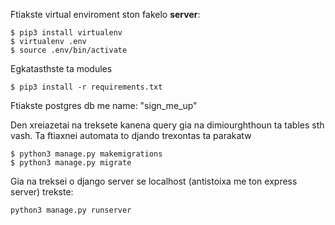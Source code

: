 Ftiakste virtual enviroment ston fakelo **server**:

```
$ pip3 install virtualenv
$ virtualenv .env
$ source .env/bin/activate
```

Egkatasthste ta modules 

```
$ pip3 install -r requirements.txt
```

Ftiakste postgres db me name: "sign_me_up"

Den xreiazetai na treksete kanena query gia na dimiourghthoun ta tables sth vash. Ta ftiaxnei automata to djando
trexontas ta parakatw
```
$ python3 manage.py makemigrations
$ python3 manage.py migrate
```


Gia na treksei o django server se localhost (antistoixa me ton express server) trekste:
```
python3 manage.py runserver 
```